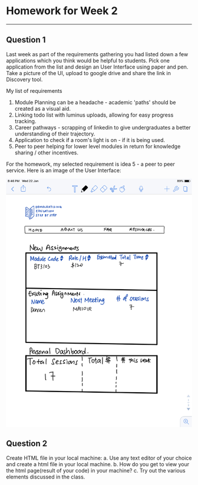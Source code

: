 # Homework for Week 2
---
## Question 1

Last week as part of the requirements gathering you had listed down a few applications which you think would be helpful to students. Pick one application from the list and design an User Interface using paper and pen. Take a picture of the UI, upload to google drive and share the link in Discovery tool.

My list of requirements

1. Module Planning can be a headache - academic 'paths' should be created as a visual aid.
2. Linking todo list with luminus uploads, allowing for easy progress tracking.
3. Career pathways - scrapping of linkedin to give undergraduates a better understanding of their trajectory.
4. Application to check if a room's light is on - if it is being used.
5. Peer to peer helping for lower level modules in return for knowledge sharing / other incentives.


For the homework, my selected requirement is idea 5 - a peer to peer service.
Here is an image of the User Interface:

![a](BT3103-W2-UI.jpeg)

## Question 2

Create HTML file in your local machine:
a. Use any text editor of your choice and create a html file in your local machine.
b. How do you get to view your the html page(result of your code) in your machine?
c. Try out the various elements discussed in the class.
